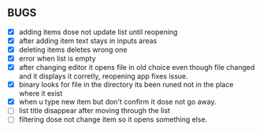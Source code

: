 ## BUGS
- [x] adding items dose not update list until reopening
- [x] after adding item text stays in inputs areas
- [x] deleting items deletes wrong one
- [x] error when list is empty
- [x] after changing editor it opens file in old choice even though file changed and it displays it corretly, reopening app fixes issue. 
- [x] binary looks for file in the directory its been runed not in the place where it exist
- [x] when u type new item but don't confirm it dose not go away.
- [ ] list title disappear after moving through the list
- [ ] filtering dose not change item so it opens something else.
